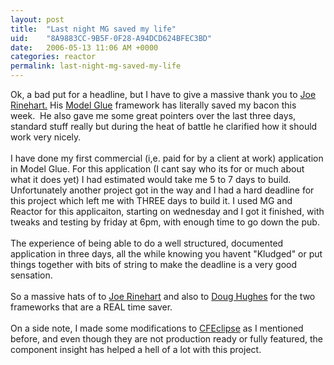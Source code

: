 ```yaml
---
layout: post
title:  "Last night MG saved my life"
uid:	"8A9883CC-9B5F-0F28-A94DCD624BFEC3BD"
date:   2006-05-13 11:06 AM +0000
categories: reactor
permalink: last-night-mg-saved-my-life
---
```

Ok, a bad put for a headline, but I have to give a massive thank you to <a href="http://clearsoftware.net/">Joe Rinehart.</a> His <a href="http://www.model-glue.com">Model Glue</a> framework has literally saved my bacon this week.&nbsp; He also gave me some great pointers over the last three days, standard stuff really but during the heat of battle he clarified how it should work very nicely.<br /><br />I have done my first commercial (i,e. paid for by a client at work) application in Model Glue. For this application (I cant say who its for or much about what it does yet) I had estimated would take me 5 to 7 days to build. Unfortunately another project got in the way and I had a hard deadline for this project which left me with THREE days to build it. I used MG and Reactor for this applicaiton, starting on wednesday and I got it finished, with tweaks and testing by friday at 6pm, with enough time to go down the pub.<br /><br />The experience of being able to do a well structured, documented application in three days, all the while knowing you havent &quot;Kludged&quot; or put things together with bits of string to make the deadline is a very good sensation.<br /><br />So a massive hats of to <a href="http://clearsoftware.net/">Joe Rinehart</a> and also to <a href="http://www.doughughes.net">Doug Hughes</a> for the two frameworks that are a REAL time saver.<br /><br />On a side note, I made some modifications to <a href="http://www.cfeclipse.org">CFEclipse</a> as I mentioned before, and even though they are not production ready or fully featured, the component insight has helped a hell of a lot with this project.